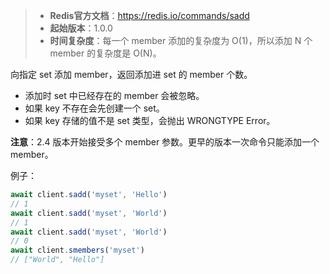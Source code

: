> - **Redis官方文档**：https://redis.io/commands/sadd
> - **起始版本**：1.0.0
> - **时间复杂度**：每一个 member 添加的复杂度为 O(1)，所以添加 N 个 member 的复杂度是 O(N)。

向指定 set 添加 member，返回添加进 set 的 member 个数。

- 添加时 set 中已经存在的 member 会被忽略。
- 如果 key 不存在会先创建一个 set。
- 如果 key 存储的值不是 set 类型，会抛出 WRONGTYPE Error。

**注意**：2.4 版本开始接受多个 member 参数。更早的版本一次命令只能添加一个 member。

例子：

```typescript
await client.sadd('myset', 'Hello')
// 1
await client.sadd('myset', 'World')
// 1
await client.sadd('myset', 'World')
// 0
await client.smembers('myset')
// ["World", "Hello"]
```
